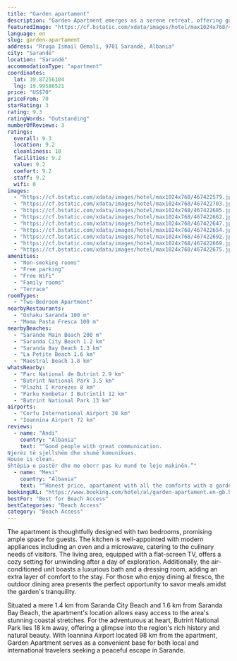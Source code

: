 ```yaml
---
title: "Garden apartament"
description: "Garden Apartment emerges as a serene retreat, offering guests a tranquil garden view and the convenience of being just a short 200-meter stroll from the main beach of Sarande."
featuredImage: "https://cf.bstatic.com/xdata/images/hotel/max1024x768/467422579.jpg?k=04081be74ed40c76e81ec5cda0a586e39cb3ecd5e542bb25f872b2285dfea8dd&o=&hp=1"
language: en
slug: garden-apartament
address: "Rruga Ismail Qemali, 9701 Sarandë, Albania"
city: "Sarandë"
location: "Sarandë"
accommodationType: "apartment"
coordinates:
  lat: 39.87256104
  lng: 19.99586521
price: "US$70"
priceFrom: 70
starRating: 3
rating: 9.3
ratingWords: "Outstanding"
numberOfReviews: 3
ratings:
  overall: 9.3
  location: 9.2
  cleanliness: 10
  facilities: 9.2
  value: 9.2
  comfort: 9.2
  staff: 9.2
  wifi: 0
images:
  - "https://cf.bstatic.com/xdata/images/hotel/max1024x768/467422579.jpg?k=04081be74ed40c76e81ec5cda0a586e39cb3ecd5e542bb25f872b2285dfea8dd&o=&hp=1"
  - "https://cf.bstatic.com/xdata/images/hotel/max1024x768/467422703.jpg?k=45124af925b9f832fce01262b3afbfe134fd410d265eb14d9dbc2f6e71738897&o=&hp=1"
  - "https://cf.bstatic.com/xdata/images/hotel/max1024x768/467422685.jpg?k=2e717aa52a250fbeef8e70981bd837ec882bf597198f5f9bf07f6331b31f29bf&o=&hp=1"
  - "https://cf.bstatic.com/xdata/images/hotel/max1024x768/467422662.jpg?k=fdd681fbd26ed8cbaa3b31a72deadb4dbd91f41a8331ef87058f28c804f8d672&o=&hp=1"
  - "https://cf.bstatic.com/xdata/images/hotel/max1024x768/467422647.jpg?k=a2d3b2143d0411ff3f1cf4a60450e42e90a56fa21aff7b98f955c6764ff55303&o=&hp=1"
  - "https://cf.bstatic.com/xdata/images/hotel/max1024x768/467422654.jpg?k=41de1e1695bf9c37c858663cea14934dda47c4b4160fce1b3889a4da0e64e853&o=&hp=1"
  - "https://cf.bstatic.com/xdata/images/hotel/max1024x768/467422692.jpg?k=094be8118e9bb622a5772066e36b5130faae5b9d6b4b6a46b93ce17c9dc6b057&o=&hp=1"
  - "https://cf.bstatic.com/xdata/images/hotel/max1024x768/467422669.jpg?k=982c841a16371ebc10055fd8c58b9dc05ee60a6e8386702728ea05b50aa14003&o=&hp=1"
  - "https://cf.bstatic.com/xdata/images/hotel/max1024x768/467422675.jpg?k=d0e3a30ac036977ff3405507a3ab418cb8d550f33059ddd8827a3732d29505c7&o=&hp=1"
amenities:
  - "Non-smoking rooms"
  - "Free parking"
  - "Free WiFi"
  - "Family rooms"
  - "Terrace"
roomTypes:
  - "Two-Bedroom Apartment"
nearbyRestaurants:
  - "Oxhaku Saranda 100 m"
  - "Moma Pasta Fresca 100 m"
nearbyBeaches:
  - "Sarande Main Beach 200 m"
  - "Saranda City Beach 1.2 km"
  - "Saranda Bay Beach 1.3 km"
  - "La Petite Beach 1.6 km"
  - "Maestral Beach 1.8 km"
whatsNearby:
  - "Parc National de Butrint 2.9 km"
  - "Butrint National Park 3.5 km"
  - "Plazhi I Krorezes 8 km"
  - "Parku Kombetar I Butrintit 12 km"
  - "Butrint National Park 13 km"
airports:
  - "Corfu International Airport 30 km"
  - "Ioannina Airport 72 km"
reviews:
  - name: "Andi"
    country: "Albania"
    text: "“Good people with great communication.
Njerëz të sjellshëm dhe shumë komunikues.
House is clean.
Shtëpia e pastër dhe me oborr pas ku mund te leje makinën.”"
  - name: "Mesi"
    country: "Albania"
    text: "“Honest price, apartament with all the comforts with a garden where you can park the car, I would say essential, clean,”"
bookingURL: "https://www.booking.com/hotel/al/garden-apartament.en-gb.html?aid=8035640"
bestFor: "Best for Beach Access"
bestCategories: "Beach Access"
category: "Beach Access"
---
```


The apartment is thoughtfully designed with two bedrooms, promising ample space for guests. The kitchen is well-appointed with modern appliances including an oven and a microwave, catering to the culinary needs of visitors. The living area, equipped with a flat-screen TV, offers a cozy setting for unwinding after a day of exploration. Additionally, the air-conditioned unit boasts a luxurious bath and a dressing room, adding an extra layer of comfort to the stay. For those who enjoy dining al fresco, the outdoor dining area presents the perfect opportunity to savor meals amidst the garden's tranquility.

Situated a mere 1.4 km from Saranda City Beach and 1.6 km from Saranda Bay Beach, the apartment's location allows easy access to the area's stunning coastal stretches. For the adventurous at heart, Butrint National Park lies 18 km away, offering a glimpse into the region's rich history and natural beauty. With Ioannina Airport located 98 km from the apartment, Garden Apartment serves as a convenient base for both local and international travelers seeking a peaceful escape in Sarande.